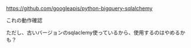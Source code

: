 https://github.com/googleapis/python-bigquery-sqlalchemy

これの動作確認

ただし、古いバージョンのsqlaclemy使っているから、使用するのはやめるかも？